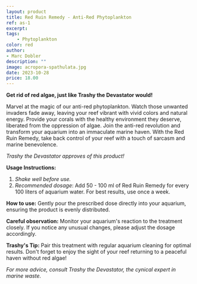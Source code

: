 ```yaml
---
layout: product
title: Red Ruin Remedy - Anti-Red Phytoplankton
ref: as-1
excerpt: 
tags:
    - Phytoplankton
color: red
author:
- Marc Dobler
description: ""
image: acropora-spathulata.jpg
date: 2023-10-28
price: 18.00
---
```


**Get rid of red algae, just like Trashy the Devastator would!**

Marvel at the magic of our anti-red phytoplankton. Watch those unwanted invaders fade away, leaving your reef vibrant with vivid colors and natural energy. Provide your corals with the healthy environment they deserve, liberated from the oppression of algae. Join the anti-red revolution and transform your aquarium into an immaculate marine haven. With the Red Ruin Remedy, take back control of your reef with a touch of sarcasm and marine benevolence.

*Trashy the Devastator approves of this product!*

**Usage Instructions:**

1. *Shake well before use.*
2. *Recommended dosage*: Add 50 - 100 ml of Red Ruin Remedy for every 100 liters of aquarium water. For best results, use once a week.

**How to use:** Gently pour the prescribed dose directly into your aquarium, ensuring the product is evenly distributed.

**Careful observation:** Monitor your aquarium's reaction to the treatment closely. If you notice any unusual changes, please adjust the dosage accordingly.

**Trashy's Tip:** Pair this treatment with regular aquarium cleaning for optimal results. Don't forget to enjoy the sight of your reef returning to a peaceful haven without red algae!

*For more advice, consult Trashy the Devastator, the cynical expert in marine waste.*
